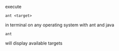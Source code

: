 
execute

    ant <target>
in terminal on any operating system with ant and java

    ant
will display available targets



